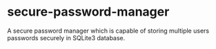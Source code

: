 # secure-password-manager
A secure password manager which is capable of storing multiple users passwords securely in SQLite3 database.
